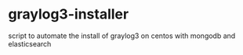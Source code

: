 # graylog3-installer
script to automate the install of graylog3 on centos with mongodb and elasticsearch
